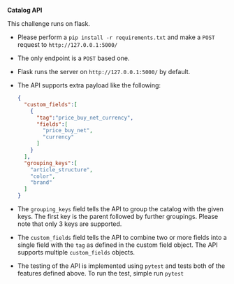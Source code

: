 **Catalog API**

This challenge runs on flask.

* Please perform a `pip install -r requirements.txt` and make a `POST` request to `http://127.0.0.1:5000/`
* The only endpoint is a `POST` based one.

* Flask runs the server on `http://127.0.0.1:5000/` by default.

* The API supports extra payload like the following:

    ```json
    {  
      "custom_fields":[  
        {  
          "tag":"price_buy_net_currency",
          "fields":[  
            "price_buy_net",
            "currency"
          ]
        }
      ],
      "grouping_keys":[  
        "article_structure",
        "color",
        "brand"
      ]
    }
    ```   
* The `grouping_keys` field tells the API to group the catalog with the given keys. 
The first key is the parent followed by further groupings. Please note that only 3 keys
 are supported.
 
* The `custom_fields` field tells the API to combine two or more fields into a single 
field with the `tag` as defined in the custom field object. The API supports multiple 
`custom_fields` objects.

* The testing of the API is implemented using `pytest` and tests both of the features 
defined above. To run the test, simple run `pytest`



